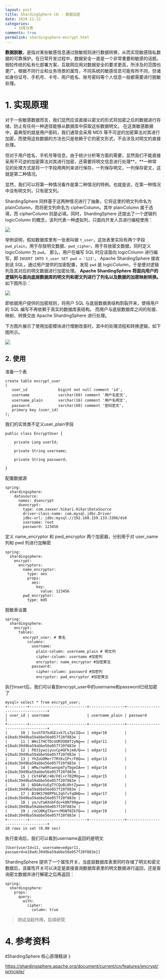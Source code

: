 ```yaml
---
layout: post
title: ShardingSphere（4）- 数据加密
date: 2020-11-13
categories:
    - 分库分表
comments: true
permalink: shardingsphere-encrypt.html
---
```


**数据脱敏**，是指对某些敏感信息通过脱敏规则进行数据转换，从而实现敏感隐私数据的可靠保护。在日常开发过程中，数据安全一直是一个非常重要和敏感的话题。相较传统的私有化部署方案，互联网应用对数据安全的要求更高，所涉及的范围也更广。根据不同行业和业务场景的属性，不同系统的敏感信息可能有所不同，但诸如身份证号、手机号、卡号、用户姓名、账号密码等个人信息一般都需要进行脱敏处理。

# 1. 实现原理

对于一些敏感数据而言，我们显然应该直接以密文的形式将加密之后的数据进行存储，防止有任何一种途径能够从数据库中获取这些数据明文。 在这类敏感数据中，最典型的就是用户密码，我们通常会采用 MD5 等不可逆的加密算法对其进行加密，而使用这些数据的方法也只是依赖于它的密文形式，不会涉及对明文的直接处理。

但对于用户姓名、手机号等信息，由于统计分析等方面的需要，显然我们不能直接采用不可逆的加密算法对其进行加密，还需要将明文信息进行处理**。**一种常见的处理方式是将一个字段用两列来进行保存，一列保存明文，一列保存密文，这就是第二种情况。

显然，我们可以将第一种情况看作是第二种情况的特例。也就是说，在第一种情况中没有明文列，只有密文列。

ShardingSphere 同样基于这两种情况进行了抽象，它将这里的明文列命名为 plainColumn，而将密文列命名为 cipherColumn。其中 plainColumn 属于选填，而 cipherColumn 则是必填。同时，ShardingSphere 还提出了一个逻辑列 logicColumn 的概念，该列代表一种虚拟列，只面向开发人员进行编程使用：

![](/assets/images/posts/shardingsphere-encrypt/shardingsphere-encrypt-1.png)

举例说明，假如数据库里有一张表叫做 `t_user`，这张表里实际有两个字段 `pwd_plain`，用于存放明文数据、`pwd_cipher`，用于存放密文数据，同时定义 logicColumn 为 `pwd`。 那么，用户在编写 SQL 时应该面向 logicColumn 进行编写，即 `INSERT INTO t_user SET pwd = '123'`。 Apache ShardingSphere 接收到该 SQL，通过用户提供的加密配置，发现 `pwd` 是 logicColumn，于是便对逻辑列及其对应的明文数据进行加密处理。 **Apache ShardingSphere 将面向用户的逻辑列与面向底层数据库的明文列和密文列进行了列名以及数据的加密映射转换。** 如下图所示：

![](/assets/images/posts/shardingsphere-encrypt/shardingsphere-encrypt-2.png)

即依据用户提供的加密规则，将用户 SQL 与底层数据表结构割裂开来，使得用户的 SQL 编写不再依赖于真实的数据库表结构。 而用户与底层数据库之间的衔接、映射、转换交由 Apache ShardingSphere 进行处理。

下方图片展示了使用加密模块进行增删改查时，其中的处理流程和转换逻辑，如下图所示。

![](/assets/images/posts/shardingsphere-encrypt/shardingsphere-encrypt-3.png)

## 2.  使用

准备一个表

```
create table encrypt_user 
(
   user_id              bigint not null comment 'id',
   username             varchar(60) comment '用户名密文',
   username_plain       varchar(16) comment '用户名明文',
   password             varchar(60) comment '密码密文',
   primary key (user_id)
);
```

我们的实体类不定义user_plain字段

```
public class EncryptUser {

    private Long userId;

    private String username;
    
    private String password;
    
}
```

配置数据源

```
spring:
  shardingsphere:
    datasource:
      names: dsencrypt
      dsencrypt:
        type: com.zaxxer.hikari.HikariDataSource
        driver-class-name: com.mysql.jdbc.Driver
        jdbc-url: jdbc:mysql://192.168.159.133:3306/ds0
        username: root
        password: 123456
```

定义 name_encryptor 和 pwd_encryptor 两个加密器，分别用于对 user_name 列和 pwd 列进行加解密

```
spring:
  shardingsphere:
    encrypt:
      encryptors:
        name_encryptor:
          type: aes
          props:
            aes:
              key:
                value: 123456
        pwd_encryptor:
          type: md5
```

脱敏表设置

```
spring:
  shardingsphere:
    encrypt:
      tables:
        encrypt_user: # 表名
          columns:
            username:
              plain-column: username_plain # 明文列
              cipher-column: username #加密列
              encryptor: name_encryptor #加密算法
            password:
              cipher-column: password #加密列
              encryptor: pwd_encryptor #加密算法
```

执行insert后，我们可以看到encrypt_user中的username和password已经加密了

```
mysql> select * from encrypt_user;
+---------+--------------------------+----------------+----------------------------------+
| user_id | username                 | username_plain | password                         |
+---------+--------------------------+----------------+----------------------------------+
|      10 | SxshTO7kdGEixk7Ls7pCIQ== | edgar10        | e10adc3949ba59abbe56e057f20f883e |
|      11 | WHsI7HCTDcUUM3OO8f2yNg== | edgar11        | e10adc3949ba59abbe56e057f20f883e |
|      12 | P831ywziyuvCp4QFkjm0/Q== | edgar12        | e10adc3949ba59abbe56e057f20f883e |
|      13 | YhZoUOMer77RtKvIP+/F8Q== | edgar13        | e10adc3949ba59abbe56e057f20f883e |
|      14 | mMw/nw9RcwenpmTyTbgeIA== | edgar14        | e10adc3949ba59abbe56e057f20f883e |
|      15 | CkY4FWCr40/F0l+r7O2MVg== | edgar15        | e10adc3949ba59abbe56e057f20f883e |
|      16 | 6DOAvVuEgTYCQuBi8htZyw== | edgar16        | e10adc3949ba59abbe56e057f20f883e |
|      17 | B19KS700PPbL2qhfvfqOHQ== | edgar17        | e10adc3949ba59abbe56e057f20f883e |
|      18 | yo/uYaAXobFdu+k8N799gw== | edgar18        | e10adc3949ba59abbe56e057f20f883e |
|      19 | /oCU0KgTXa++rMGNT0ZkTQ== | edgar19        | e10adc3949ba59abbe56e057f20f883e |
+---------+--------------------------+----------------+----------------------------------+
10 rows in set (0.00 sec)
```

执行查询后，我们可以看到username返回的是明文

```
[User{userId=11, username=edgar11, password=e10adc3949ba59abbe56e057f20f883e}]
```

ShardingSphere 提供了一个属性开关，当底层数据库表里同时存储了明文和密文数据后，该属性开关可以决定是直接查询数据库表里的明文数据进行返回，还是查询密文数据并进行解密之后再返回：

```
spring:
  shardingsphere:
    props:
      query:
        with:
          cipher:
            column: true
```

> 测试没起作用，后续研究

# 4. 参考资料

《ShardingSphere 核心原理精讲 》

https://shardingsphere.apache.org/document/current/cn/features/encrypt/principle/